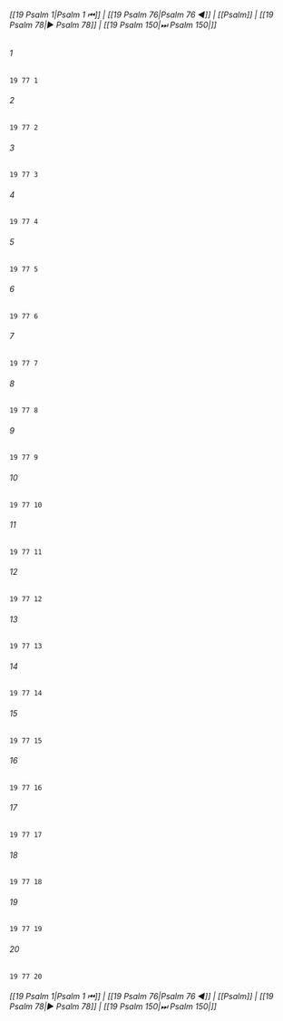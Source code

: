 
###### [[19 Psalm 1|Psalm 1 ⏮]] | [[19 Psalm 76|Psalm 76 ◀]] | [[Psalm]] | [[19 Psalm 78|▶ Psalm 78]] | [[19 Psalm 150|⏭ Psalm 150|]]

###### 1
``` verse
19 77 1 
```
###### 2
``` verse
19 77 2 
```
###### 3
``` verse
19 77 3 
```
###### 4
``` verse
19 77 4 
```
###### 5
``` verse
19 77 5 
```
###### 6
``` verse
19 77 6 
```
###### 7
``` verse
19 77 7 
```
###### 8
``` verse
19 77 8 
```
###### 9
``` verse
19 77 9 
```
###### 10
``` verse
19 77 10 
```
###### 11
``` verse
19 77 11 
```
###### 12
``` verse
19 77 12 
```
###### 13
``` verse
19 77 13 
```
###### 14
``` verse
19 77 14 
```
###### 15
``` verse
19 77 15 
```
###### 16
``` verse
19 77 16 
```
###### 17
``` verse
19 77 17 
```
###### 18
``` verse
19 77 18 
```
###### 19
``` verse
19 77 19 
```
###### 20
``` verse
19 77 20 
```

###### [[19 Psalm 1|Psalm 1 ⏮]] | [[19 Psalm 76|Psalm 76 ◀]] | [[Psalm]] | [[19 Psalm 78|▶ Psalm 78]] | [[19 Psalm 150|⏭ Psalm 150|]]

